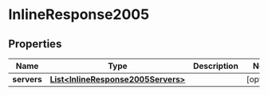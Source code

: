 
# InlineResponse2005

## Properties
Name | Type | Description | Notes
------------ | ------------- | ------------- | -------------
**servers** | [**List&lt;InlineResponse2005Servers&gt;**](InlineResponse2005Servers.md) |  |  [optional]



